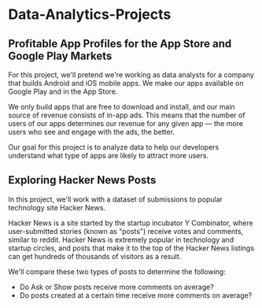 # Data-Analytics-Projects

## Profitable App Profiles for the App Store and Google Play Markets

For this project, we'll pretend we're working as data analysts for a company that builds Android and iOS mobile apps. We make our apps available on Google Play and in the App Store.

We only build apps that are free to download and install, and our main source of revenue consists of in-app ads. This means that the number of users of our apps determines our revenue for any given app — the more users who see and engage with the ads, the better.

Our goal for this project is to analyze data to help our developers understand what type of apps are likely to attract more users.

## Exploring Hacker News Posts

In this project, we'll work with a dataset of submissions to popular technology site Hacker News.

Hacker News is a site started by the startup incubator Y Combinator, where user-submitted stories (known as "posts") receive votes and comments, similar to reddit. Hacker News is extremely popular in technology and startup circles, and posts that make it to the top of the Hacker News listings can get hundreds of thousands of visitors as a result.

We'll compare these two types of posts to determine the following:
- Do Ask or Show posts receive more comments on average?
- Do posts created at a certain time receive more comments on average?
